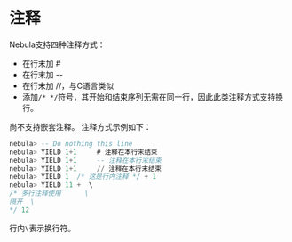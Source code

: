 # 注释

Nebula支持四种注释方式：

* 在行末加 #
* 在行末加 --
* 在行末加 //，与C语言类似
* 添加`/* */`符号，其开始和结束序列无需在同一行，因此此类注释方式支持换行。

尚不支持嵌套注释。
注释方式示例如下：

```SQL
nebula> -- Do nothing this line
nebula> YIELD 1+1     # 注释在本行末结束
nebula> YIELD 1+1     -- 注释在本行末结束
nebula> YIELD 1+1     // 注释在本行末结束
nebula> YIELD 1  /* 这是行内注释 */ + 1
nebula> YIELD 11 +  \  
/* 多行注释使用      \
隔开  \
*/ 12
```

行内`\`表示换行符。
